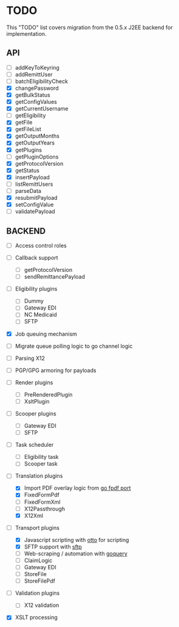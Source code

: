 # TODO

This "TODO" list covers migration from the 0.5.x J2EE backend for implementation.

## API

- [ ] addKeyToKeyring
- [ ] addRemittUser
- [ ] batchEligibilityCheck
- [X] changePassword
- [X] getBulkStatus
- [x] getConfigValues
- [x] getCurrentUsername
- [ ] getEligibility
- [x] getFile
- [x] getFileList
- [X] getOutputMonths
- [X] getOutputYears
- [x] getPlugins
- [ ] getPluginOptions
- [X] getProtocolVersion
- [x] getStatus
- [x] insertPayload
- [ ] listRemittUsers
- [ ] parseData
- [x] resubmitPayload
- [x] setConfigValue
- [ ] validatePayload

## BACKEND

- [ ] Access control roles
- [ ] Callback support
  - [ ] getProtocolVersion
  - [ ] sendRemittancePayload
- [ ] Eligibility plugins
  - [ ] Dummy
  - [ ] Gateway EDI
  - [ ] NC Medicaid
  - [ ] SFTP
- [X] Job queuing mechanism
- [ ] Migrate queue polling logic to go channel logic
- [ ] Parsing X12
- [ ] PGP/GPG armoring for payloads
- [ ] Render plugins
  - [ ] PreRenderedPlugin
  - [ ] XsltPlugin
- [ ] Scooper plugins
  - [ ] Gateway EDI
  - [ ] SFTP
- [ ] Task scheduler
  - [ ] Eligibility task
  - [ ] Scooper task
- [ ] Translation plugins
  - [X] Import PDF overlay logic from [go fpdf port](https://github.com/jung-kurt/gofpdf)
  - [X] FixedFormPdf
  - [ ] FixedFormXml
  - [ ] X12Passthrough
  - [X] X12Xml
- [ ] Transport plugins
  - [X] Javascript scripting with [otto](https://github.com/robertkrimen/otto) for scripting
  - [X] SFTP support with [sftp](https://github.com/pkg/sftp)
  - [ ] Web-scraping / automation with [goquery](https://github.com/PuerkitoBio/goquery)
  - [ ] ClaimLogic
  - [ ] Gateway EDI
  - [ ] StoreFile
  - [ ] StoreFilePdf
- [ ] Validation plugins
  - [ ] X12 validation
- [X] XSLT processing

